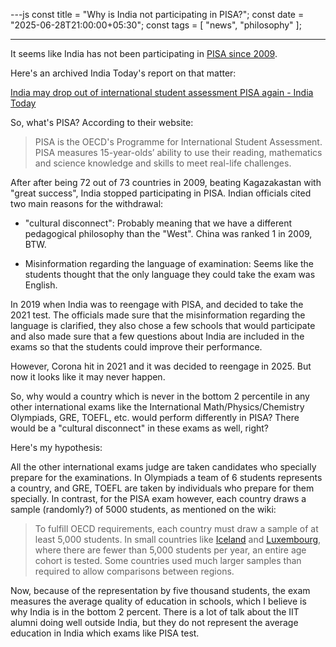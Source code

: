 ---js
const title = "Why is India not participating in PISA?";
const date = "2025-06-28T21:00:00+05:30";
const tags = [ "news", "philosophy" ];

---

It seems like India has not been participating in [PISA since 2009](https://www.oecd.org/en/about/programmes/pisa/pisa-participants.html).


Here's an archived India Today's report on that matter:

[India may drop out of international student assessment PISA again - India Today](https://web.archive.org/web/20250324105225/https://www.indiatoday.in/education-today/news/story/india-may-drop-out-of-international-student-assessment-pisa-again-2692495-2025-03-12)



So, what's PISA?  According to their website:

> PISA is the OECD's Programme for International Student Assessment. PISA
> measures 15-year-olds’ ability to use their reading, mathematics and science
> knowledge and skills to meet real-life challenges.



After after being 72 out of 73 countries in 2009, beating Kagazakastan with "great success", India stopped participating in PISA.  Indian officials cited two main reasons for the withdrawal:

-  "cultural disconnect": Probably meaning that we have a different pedagogical philosophy than the "West".  China was ranked 1 in 2009, BTW.

- Misinformation regarding the language of examination:  Seems like the students thought that the only language they could take the exam was English. 



In 2019 when India was to reengage with PISA, and decided to take the 2021 test.  The officials made sure that the misinformation regarding the language is clarified, they also chose a few schools that would participate and also made sure that a few questions about India are included in the exams so that the students could improve their performance.  

However, Corona hit in 2021 and it was decided to reengage in 2025.  But now it looks like it may never happen.

So, why would a country which is never in the bottom 2 percentile in any other international exams like the International Math/Physics/Chemistry Olympiads, GRE, TOEFL, etc. would perform differently in PISA?  There would be a "cultural disconnect" in these exams as well, right? 

Here's my hypothesis:  

All the other international exams judge are taken candidates who specially prepare for the examinations. In Olympiads a team of 6 students represents a country, and GRE, TOEFL are taken by individuals who prepare for them specially.  In contrast, for the PISA exam however, each country draws a sample (randomly?) of 5000 students, as mentioned on the wiki:

> To fulfill OECD requirements, each country must draw a sample of at least 5,000 students. In small countries like [Iceland](https://en.wikipedia.org/wiki/Iceland "Iceland") and [Luxembourg](https://en.wikipedia.org/wiki/Luxembourg "Luxembourg"),
>  where there are fewer than 5,000 students per year, an entire age 
> cohort is tested. Some countries used much larger samples than required 
> to allow comparisons between regions.


Now, because of the representation by five thousand students, the exam measures the average quality of education in schools, which I believe is why India is in the bottom 2 percent.  There is a lot of talk about the IIT alumni doing well outside India, but they do not represent the average education in India which exams like PISA test.


